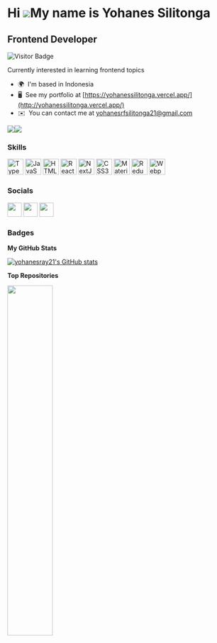 # Hi ![](https://user-images.githubusercontent.com/18350557/176309783-0785949b-9127-417c-8b55-ab5a4333674e.gif)My name is Yohanes Silitonga

## Frontend Developer
![Visitor Badge](https://visitor-badge.laobi.icu/badge?page_id=yohanesray21.yohanesray21)

Currently interested in learning frontend topics

- 🌍  I'm based in Indonesia
- 🖥️  See my portfolio at [https://yohanessilitonga.vercel.app/](http://yohanessilitonga.vercel.app/)
- ✉️  You can contact me at [yohanesrfsilitonga21@gmail.com](mailto:yohanesrfsilitonga21@gmail.com)

<a href="https://www.github.com/yohanesray21" target="_blank" rel="noreferrer"><img
src="https://img.shields.io/github/followers/yohanesray21?logo=github&style=for-the-badge&color=0891b2&labelColor=1c1917" /></a><a href="https://www.twitter.com/YohanesRay21" target="_blank" rel="noreferrer"><img
src="https://img.shields.io/twitter/follow/YohanesRay21?logo=twitter&style=for-the-badge&color=0891b2&labelColor=1c1917"
/></a>

### Skills

<p align="left">
<a href="https://www.typescriptlang.org/" target="_blank" rel="noreferrer"><img src="https://raw.githubusercontent.com/danielcranney/readme-generator/main/public/icons/skills/typescript-colored.svg" width="36" height="36" alt="TypeScript" /></a>
<a href="https://developer.mozilla.org/en-US/docs/Web/JavaScript" target="_blank" rel="noreferrer"><img src="https://raw.githubusercontent.com/danielcranney/readme-generator/main/public/icons/skills/javascript-colored.svg" width="36" height="36" alt="JavaScript" /></a>
<a href="https://developer.mozilla.org/en-US/docs/Glossary/HTML5" target="_blank" rel="noreferrer"><img src="https://raw.githubusercontent.com/danielcranney/readme-generator/main/public/icons/skills/html5-colored.svg" width="36" height="36" alt="HTML5" /></a>
<a href="https://reactjs.org/" target="_blank" rel="noreferrer"><img src="https://raw.githubusercontent.com/danielcranney/readme-generator/main/public/icons/skills/react-colored.svg" width="36" height="36" alt="React" /></a>
<a href="https://nextjs.org/docs" target="_blank" rel="noreferrer"><img src="https://raw.githubusercontent.com/danielcranney/readme-generator/main/public/icons/skills/nextjs-colored.svg" width="36" height="36" alt="NextJs" /></a>
<a href="https://www.w3.org/TR/CSS/#css" target="_blank" rel="noreferrer"><img src="https://raw.githubusercontent.com/danielcranney/readme-generator/main/public/icons/skills/css3-colored.svg" width="36" height="36" alt="CSS3" /></a>
<a href="https://mui.com/" target="_blank" rel="noreferrer"><img src="https://raw.githubusercontent.com/danielcranney/readme-generator/main/public/icons/skills/materialui-colored.svg" width="36" height="36" alt="Material UI" /></a>
<a href="https://redux.js.org/" target="_blank" rel="noreferrer"><img src="https://raw.githubusercontent.com/danielcranney/readme-generator/main/public/icons/skills/redux-colored.svg" width="36" height="36" alt="Redux" /></a>
<a href="https://webpack.js.org/" target="_blank" rel="noreferrer"><img src="https://raw.githubusercontent.com/danielcranney/readme-generator/main/public/icons/skills/webpack-colored.svg" width="36" height="36" alt="Webpack" /></a>
</p>

### Socials

<p align="left"> <a href="https://www.github.com/yohanesray21" target="_blank" rel="noreferrer"><img src="https://raw.githubusercontent.com/danielcranney/readme-generator/main/public/icons/socials/github.svg" width="32" height="32" /></a> <a href="https://www.linkedin.com/in/yohanes-silitonga/" target="_blank" rel="noreferrer"><img src="https://raw.githubusercontent.com/danielcranney/readme-generator/main/public/icons/socials/linkedin.svg" width="32" height="32" /></a> <a href="https://www.twitter.com/YohanesRay21" target="_blank" rel="noreferrer"><img src="https://raw.githubusercontent.com/danielcranney/readme-generator/main/public/icons/socials/twitter.svg" width="32" height="32" /></a></p>

### Badges

<b>My GitHub Stats</b>

<a href="http://www.github.com/yohanesray21"><img src="https://github-readme-stats.vercel.app/api?username=yohanesray21&show_icons=true&hide=&count_private=true&title_color=0891b2&text_color=ffffff&icon_color=0891b2&bg_color=1c1917&hide_border=true&show_icons=true" alt="yohanesray21's GitHub stats" /></a>

<b>Top Repositories</b>

<div width="100%" align="center"><a href="https://github.com/yohanesray21/yohanessilitonga" align="left"><img align="left" width="45%" src="https://github-readme-stats.vercel.app/api/pin/?username=yohanesray21&repo=yohanessilitonga&title_color=0891b2&text_color=ffffff&icon_color=0891b2&bg_color=1c1917&hide_border=true&locale=en" /></a></a></div><br /><br /><br /><br /><br /><br /><br />
